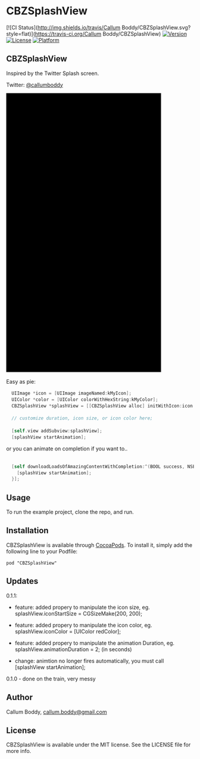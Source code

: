# CBZSplashView

[![CI Status](http://img.shields.io/travis/Callum Boddy/CBZSplashView.svg?style=flat)](https://travis-ci.org/Callum Boddy/CBZSplashView)
[![Version](https://img.shields.io/cocoapods/v/CBZSplashView.svg?style=flat)](http://cocoadocs.org/docsets/CBZSplashView)
[![License](https://img.shields.io/cocoapods/l/CBZSplashView.svg?style=flat)](http://cocoadocs.org/docsets/CBZSplashView)
[![Platform](https://img.shields.io/cocoapods/p/CBZSplashView.svg?style=flat)](http://cocoadocs.org/docsets/CBZSplashView)


## CBZSplashView

Inspired by the Twitter Splash screen.

Twitter: <a href="https://twitter.com/callumboddy">@callumboddy</a>

<img src="Images/twitterGif.gif"/>


Easy as pie:
```objective-c
  UIImage *icon = [UIImage imageNamed:kMyIcon];
  UIColor *color = [UIColor colorWithHexString:kMyColor];
  CBZSplashView *splashView = [[CBZSplashView alloc] initWithIcon:icon backgroundColor:color];
  
  // customize duration, icon size, or icon color here;
  
  [self.view addSubview:splashView];
  [splashView startAnimation];
```
  
or you can animate on completion if you want to..
```objective-c

  [self downloadLoadsOfAmazingContentWithCompletion:^(BOOL success, NSError *error) {
    [splashView startAnimation];
  }];
```

## Usage

To run the example project, clone the repo, and run.

## Installation

CBZSplashView is available through [CocoaPods](http://cocoapods.org). To install
it, simply add the following line to your Podfile:

    pod "CBZSplashView"

## Updates

0.1.1:
- feature: added propery to manipulate the icon size, eg. splashView.iconStartSize = CGSizeMake(200, 200);
- feature: added propery to manipulate the icon color, eg. splashView.iconColor = [UIColor redColor];
- feature: added propery to manipulate the animation Duration, eg. splashView.animationDuration = 2; (in seconds)

- change: animtion no longer fires automatically, you must call [splashView startAnimation];

0.1.0 - done on the train, very messy


## Author

Callum Boddy, callum.boddy@gmail.com

## License

CBZSplashView is available under the MIT license. See the LICENSE file for more info.

